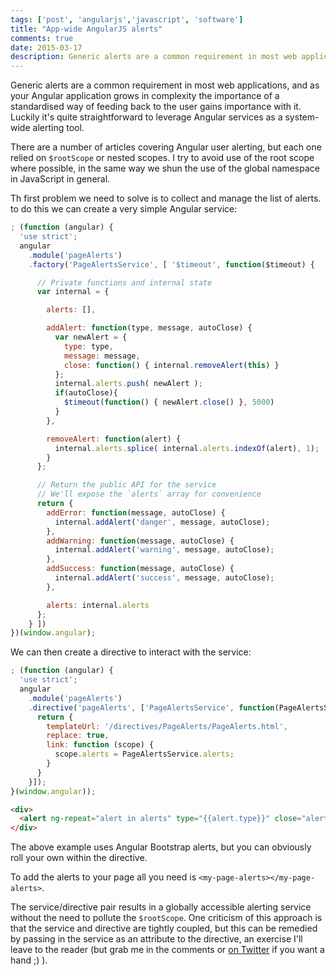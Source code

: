 ```yaml
---
tags: ['post', 'angularjs','javascript', 'software']
title: "App-wide AngularJS alerts"
comments: true
date: 2015-03-17
description: Generic alerts are a common requirement in most web applications, and as your Angular application grows in complexity the importance of a standardised way of feeding back to the user gains importance with it. Luckily it's quite straightforward to leverage Angular services as a system-wide alerting tool.
---
```

Generic alerts are a common requirement in most web applications, and as your Angular application grows in complexity the importance of a standardised way of feeding back to the user gains importance with it. Luckily it's quite straightforward to leverage Angular services as a system-wide alerting tool.

There are a number of articles covering Angular user alerting, but each one relied on `$rootScope` or nested scopes. I try to avoid use of the root scope where possible, in the same way we shun the use of the global namespace in JavaScript in general. 

Th first problem we need to solve is to collect and manage the list of alerts. to do this we can create a very simple Angular service:

```js
; (function (angular) {
  'use strict';
  angular
    .module('pageAlerts')
    .factory('PageAlertsService', [ '$timeout', function($timeout) {

      // Private functions and internal state
      var internal = {

        alerts: [],

        addAlert: function(type, message, autoClose) {
          var newAlert = {
            type: type,
            message: message,
            close: function() { internal.removeAlert(this) }
          };
          internal.alerts.push( newAlert );
          if(autoClose){
            $timeout(function() { newAlert.close() }, 5000)
          }
        },

        removeAlert: function(alert) {
          internal.alerts.splice( internal.alerts.indexOf(alert), 1);
        }
      };

      // Return the public API for the service
      // We'll expose the `alerts` array for convenience
      return {
        addError: function(message, autoClose) {
          internal.addAlert('danger', message, autoClose);
        },
        addWarning: function(message, autoClose) {
          internal.addAlert('warning', message, autoClose);
        },
        addSuccess: function(message, autoClose) {
          internal.addAlert('success', message, autoClose);
        },

        alerts: internal.alerts
      };
    } ])
})(window.angular);
```

We can then create a directive to interact with the service:

```js
; (function (angular) {
  'use strict';
  angular
    .module('pageAlerts')
    .directive('pageAlerts', ['PageAlertsService', function(PageAlertsService) {
      return {
        templateUrl: '/directives/PageAlerts/PageAlerts.html',
        replace: true,
        link: function (scope) {
          scope.alerts = PageAlertsService.alerts;
        }
      }
    }]);
}(window.angular));
```

```html
<div>
  <alert ng-repeat="alert in alerts" type="{{alert.type}}" close="alert.close()">{{alert.message}}</alert>
</div>
```

The above example uses Angular Bootstrap alerts, but you can obviously roll your own within the directive.

To add the alerts to your page all you need is `<my-page-alerts></my-page-alerts>`.

The service/directive pair results in a globally accessible alerting service without the need to pollute the `$rootScope`. One criticism of this approach is that the service and directive are tightly coupled, but this can be remedied by passing in the service as an attribute to the directive, an exercise I'll leave to the reader (but grab me in the comments or [on Twitter](https://twitter.com/spikeheap) if you want a hand ;) ).
